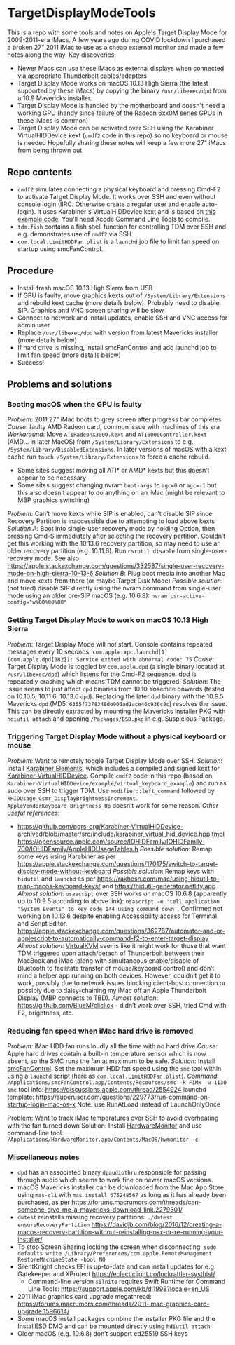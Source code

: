 # TargetDisplayModeTools
This is a repo with some tools and notes on Apple's Target Display Mode for 2009-2011-era iMacs.
A few years ago during COVID lockdown I purchased a broken 27" 2011 iMac to use as a cheap external monitor and made a few notes along the way. Key discoveries:
- Newer Macs can use these iMacs as external displays when connected via appropriate Thunderbolt cables/adapters
- Target Display Mode works on macOS 10.13 High Sierra (the latest supported by these iMacs) by copying the binary `/usr/libexec/dpd` from a 10.9 Mavericks installer.
- Target Display Mode is handled by the motherboard and doesn't need a working GPU (handy since failure of the Radeon 6xx0M series GPUs in these iMacs is common)
- Target Display Mode can be activated over SSH using the Karabiner VirtualHIDDevice kext (`cmdf2` code in this repo) so no keyboard or mouse is needed
Hopefully sharing these notes will keep a few more 27" iMacs from being thrown out.

## Repo contents
- `cmdf2` simulates connecting a physical keyboard and pressing Cmd-F2 to activate Target Display Mode. It works over SSH and even without console login (IIRC. Otherwise create a regular user and enable auto-login). It uses Karabiner's VirtualHIDDevice kext and is based on [this example code](https://github.com/pqrs-org/Karabiner-VirtualHIDDevice-archived/tree/master/example/virtual_keyboard_example). You'll need Xcode Command Line Tools to compile.
- `tdm.fish` contains a fish shell function for controlling TDM over SSH and e.g. demonstrates use of `cmdf2` via SSH.
- `com.local.LimitHDDFan.plist` is a `launchd` job file to limit fan speed on startup using smcFanControl.
 
## Procedure
- Install fresh macOS 10.13 High Sierra from USB
- If GPU is faulty, move graphics kexts out of `/System/Library/Extensions` and rebuild kext cache (more details below). Probably need to disable SIP. Graphics and VNC screen sharing will be slow.
- Connect to network and install updates, enable SSH and VNC access for admin user
- Replace `/usr/libexec/dpd` with version from latest Mavericks installer (more details below)
- If hard drive is missing, install smcFanControl and add launchd job to limit fan speed (more details below)
- Success!

## Problems and solutions

### Booting macOS when the GPU is faulty
*Problem*: 2011 27” iMac boots to grey screen after progress bar completes
*Cause*: faulty AMD Radeon card, common issue with machines of this era
*Workaround*: Move `ATIRadeonX3000.kext` and `ATI6000Controller.kext` (AMD… in later MacOS) from `/System/Library/Extensions` to e.g. `/System/Library/DisabledExtensions`. In later versions of macOS with a kext cache run `touch /System/Library/Extensions` to force a cache rebuild.
- Some sites suggest moving all ATI* or AMD* kexts but this doesn’t appear to be necessary
- Some sites suggest changing nvram `boot-args` to `agc=0` or `agc=-1` but this also doesn’t appear to do anything on an iMac (might be relevant to MBP graphics switching)

*Problem*: Can’t move kexts while SIP is enabled, can’t disable SIP since Recovery Partition is inaccessible due to attempting to load above kexts
*Solution A*: Boot into single-user recovery mode by holding Option, then pressing Cmd-S immediately after selecting the recovery partition. Couldn’t get this working with the 10.13.6 recovery partition, so may need to use an older recovery partition (e.g. 10.11.6). Run `csrutil disable` from single-user-recovery mode. See also <https://apple.stackexchange.com/questions/332587/single-user-recovery-mode-on-high-sierra-10-13-6>
*Solution B*: Plug boot media into another Mac and move kexts from there (or maybe Target Disk Mode)
*Possible solution*: (not tried) disable SIP directly using the nvram command from single-user mode using an older pre-SIP macOS (e.g. 10.6.8): `nvram csr-active-config="w%00%00%00"`

### Getting Target Display Mode to work on macOS 10.13 High Sierra
*Problem*: Target Display Mode will not start. Console contains repeated messages every 10 seconds:
	`com.apple.xpc.launchd[1] (com.apple.dpd[182]): Service exited with abnormal code: 75`
*Cause*: Target Display Mode is toggled by `com.apple.dpd` (a single binary located at `/usr/libexec/dpd`) which listens for the Cmd-F2 sequence. dpd is repeatedly crashing which means TDM cannot be triggered.
*Solution*: The issue seems to just affect `dpd` binaries from 10.10 Yosemite onwards (tested on 10.10.5, 10.11.6, 10.13.6 `dpd`). Replacing the later `dpd` binary with the 10.9.5 Mavericks `dpd` (MD5: `6355f7378348de906ad1ace46c936c8c`) resolves the issue. This can be directly extracted by mounting the Mavericks installer PKG with `hdiutil attach` and opening `/Packages/BSD.pkg` in e.g. Suspicious Package.

### Triggering Target Display Mode without a physical keyboard or mouse
*Problem*: Want to remotely toggle Target Display Mode over SSH. 
*Solution*: Install [Karabiner Elements](https://karabiner-elements.pqrs.org), which includes a compiled and signed kext for [Karabiner-VirtualHIDDevice](https://github.com/pqrs-org/Karabiner-VirtualHIDDevice-archived). Compile `cmdf2` code in this repo (based on `Karabiner-VirtualHIDDevice/example/virtual_keyboard_example`) and run as sudo over SSH to trigger TDM.
Use `modifier::left_command` followed by `kHIDUsage_Csmr_DisplayBrightnessIncrement`.
`AppleVendorKeyboard_Brightness_Up` doesn’t work for some reason.
*Other useful references*:
- <https://github.com/pqrs-org/Karabiner-VirtualHIDDevice-archived/blob/master/src/include/karabiner_virtual_hid_device.hpp.tmpl>
<https://opensource.apple.com/source/IOHIDFamily/IOHIDFamily-700/IOHIDFamily/AppleHIDUsageTables.h>
*Possible solution*: Remap some keys using Karabiner as per
<https://apple.stackexchange.com/questions/170175/switch-to-target-display-mode-without-keyboard>
*Possible solution*: Remap keys with `hidutil` and `launchd` as per <https://rakhesh.com/mac/using-hidutil-to-map-macos-keyboard-keys/> and <https://hidutil-generator.netlify.app>
*Almost solution*: `osascript` over SSH works on macOS 10.6.8 (apparently up to 10.9.5 according to above link): `osascript -e 'tell application "System Events" to key code 144 using command down'`. Confirmed not working on 10.13.6 despite enabling Accessibility access for Terminal and Script Editor. <https://apple.stackexchange.com/questions/362787/automator-and-or-applescript-to-automatically-command-f2-to-enter-target-display>
*Almost solution*: [VirtualKVM](https://github.com/duanefields/VirtualKVM) seems like it might work for those that want TDM triggered upon attach/detach of Thunderbolt between their MacBook and iMac (along with simultaneous enable/disable of Bluetooth to facilitate transfer of mouse/keyboard control) and don’t mind a helper app running on both devices. However, couldn’t get it to work, possibly due to network issues blocking client-host connection or possibly due to daisy-chaining my iMac off an Apple Thunderbolt Display (MBP connects to TBD).
*Almost solution*: <https://github.com/BlueM/cliclick> - didn’t work over SSH, tried Cmd with F2, brightness, etc.

### Reducing fan speed when iMac hard drive is removed
*Problem*: iMac HDD fan runs loudly all the time with no hard drive
*Cause*: Apple hard drives contain a built-in temperature sensor which is now absent, so the SMC runs the fan at maximum to be safe.
*Solution*: Install [smcFanControl](https://www.eidac.de). Set the maximum HDD fan speed using the `smc` tool within using a `launchd` script (here as `com.local.LimitHDDFan.plist`).
*Command*: `/Applications/smcFanControl.app/Contents/Resources/smc -k F1Mx -w 1130`
`smc` tool info: <https://discussions.apple.com/thread/2554924>
launchd template: <https://superuser.com/questions/229773/run-command-on-startup-login-mac-os-x>
Note: use RunAtLoad instead of LaunchOnlyOnce

Problem: Want to track iMac temperatures over SSH to avoid overheating with the fan turned down
Solution: Install [HardwareMonitor](https://www.bresink.com/osx/HardwareMonitor.html) and use command-line tool: `/Applications/HardwareMonitor.app/Contents/MacOS/hwmonitor -c`

### Miscellaneous notes
- `dpd` has an associated binary `dpaudiothru` responsible for passing through audio which seems to work fine on newer macOS versions.
- macOS Mavericks installer can be downloaded from the Mac App Store using `mas-cli` with `mas install 675248567` as long as it has already been purchased, as per <https://forums.macrumors.com/threads/can-someone-give-me-a-mavericks-download-link.2279301/>
- `dmtest` reinstalls missing recovery partitions: `./dmtest ensureRecoveryPartition` <https://davidjb.com/blog/2016/12/creating-a-macos-recovery-partition-without-reinstalling-osx-or-re-running-your-installer/>
- To stop Screen Sharing locking the screen when disconnecting: `sudo defaults write /Library/Preferences/com.apple.RemoteManagement RestoreMachineState -bool NO`
- SilentKnight checks EFI is up-to-date and can install updates for e.g. Gatekeeper and XProtect <https://eclecticlight.co/lockrattler-systhist/>
    - Command-line version `silnite` requires Swift Runtime for Command Line Tools: <https://support.apple.com/kb/dl1998?locale=en_US>
- 2011 iMac graphics card upgrade megathread: <https://forums.macrumors.com/threads/2011-imac-graphics-card-upgrade.1596614/>
- Some macOS install packages combine the installer PKG file and the InstallESD DMG and can be mounted directly using `hdiutil attach`
- Older macOS (e.g. 10.6.8) don’t support ed25519 SSH keys

